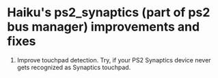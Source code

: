 Haiku's ps2_synaptics (part of ps2 bus manager) improvements and fixes
======================================================================

1. Improve touchpad detection. Try, if your PS2 Synaptics device never gets recognized as Synaptics touchpad.
